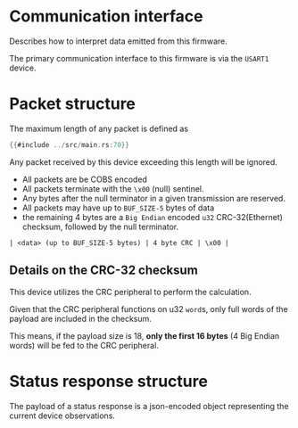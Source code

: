 # Communication interface
Describes how to interpret data emitted from this firmware.

The primary communication interface to this firmware is via the `USART1` device.

# Packet structure
The maximum length of any packet is defined as
```rs
{{#include ../src/main.rs:70}}
```

Any packet received by this device exceeding this length will be ignored.

- All packets are be COBS encoded
- All packets terminate with the `\x00` (null) sentinel.
- Any bytes after the null terminator in a given transmission are reserved.
- All packets may have up to `BUF_SIZE-5` bytes of data
- the remaining 4 bytes are a `Big Endian` encoded `u32` CRC-32(Ethernet) checksum, followed by the null terminator.
```
| <data> (up to BUF_SIZE-5 bytes) | 4 byte CRC | \x00 |
```

## Details on the CRC-32 checksum
This device utilizes the CRC peripheral to perform the calculation.

Given that the CRC peripheral functions on u32 `word`s, only full words of the payload are 
included in the checksum.

This means, if the payload size is 18, **only the first 16 bytes** (4 Big Endian words) will be fed to the CRC peripheral.


# Status response structure
The payload of a status response is a json-encoded object representing the current device 
observations.